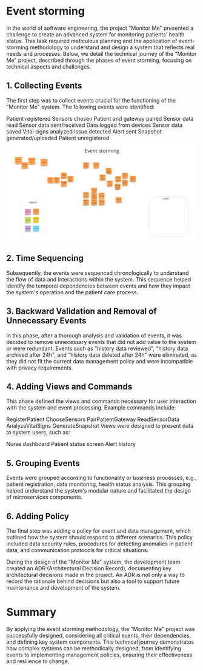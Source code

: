 # Event storming
In the world of software engineering, the project "Monitor Me" presented a challenge to create an advanced system for monitoring patients' health status. This task required meticulous planning and the application of event-storming methodology to understand and design a system that reflects real needs and processes. Below, we detail the technical journey of the "Monitor Me" project, described through the phases of event storming, focusing on technical aspects and challenges.

## 1. Collecting Events
The first step was to collect events crucial for the functioning of the "Monitor Me" system. The following events were identified:

Patient registered
Sensors chosen
Patient and gateway paired
Sensor data read
Sensor data sent/received
Data logged from devices
Sensor data saved
Vital signs analyzed
Issue detected
Alert sent
Snapshot generated/uploaded
Patient unregistered
<img src="1.png" />

## 2. Time Sequencing
Subsequently, the events were sequenced chronologically to understand the flow of data and interactions within the system. This sequence helped identify the temporal dependencies between events and how they impact the system's operation and the patient care process.

## 3. Backward Validation and Removal of Unnecessary Events
In this phase, after a thorough analysis and validation of events, it was decided to remove unnecessary events that did not add value to the system or were redundant. Events such as "history data reviewed", "history data archived after 24h", and "history data deleted after 24h" were eliminated, as they did not fit the current data management policy and were incompatible with privacy requirements.

## 4. Adding Views and Commands
This phase defined the views and commands necessary for user interaction with the system and event processing. Example commands include:

RegisterPatient
ChooseSensors
PairPatientGateway
ReadSensorData
AnalyzeVitalSigns
GenerateSnapshot
Views were designed to present data to system users, such as:

Nurse dashboard
Patient status screen
Alert history

## 5. Grouping Events
Events were grouped according to functionality or business processes, e.g., patient registration, data monitoring, health status analysis. This grouping helped understand the system's modular nature and facilitated the design of microservices components.

## 6. Adding Policy
The final step was adding a policy for event and data management, which outlined how the system should respond to different scenarios. This policy included data security rules, procedures for detecting anomalies in patient data, and communication protocols for critical situations.

During the design of the "Monitor Me" system, the development team created an ADR (Architectural Decision Record), documenting key architectural decisions made in the project. An ADR is not only a way to record the rationale behind decisions but also a tool to support future maintenance and development of the system.

# Summary
By applying the event storming methodology, the "Monitor Me" project was successfully designed, considering all critical events, their dependencies, and defining key system components. This technical journey demonstrates how complex systems can be methodically designed, from identifying events to implementing management policies, ensuring their effectiveness and resilience to change.
